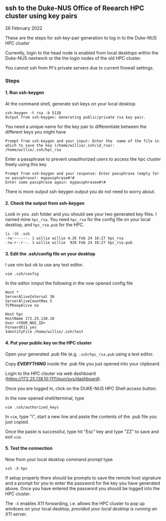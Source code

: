## ssh to the Duke-NUS Office of Reearch HPC cluster using key pairs

26 February 2022

These are the steps for ssh key-pair generation to log in to the Duke-NUS HPC cluster

Currently, login to the head node is enabled from local desktops within the Duke-NUS nextwork or the 
the login nodes of the old HPC cluster.

You cannot ssh from PI's private servers due to current firewall settings.

### Steps

#### 1. Run ssh-keygen

At the command shell, generate ssh keys on your local desktop

```
ssh-keygen -t rsa -b 5120
Output from ssh-keygen: Generating public/private rsa key pair.
```

You need a unique name for the key pair to differentiate between the different keys you might have

```
Prompt from ssh-keygen and your input: Enter the  name of the file in which to save the key (/home/willie/.ssh/id_rsa): /home/willie/.ssh/hpc_rsa
```

Enter a passphrase to prevent unauthorized users to access the hpc cluster freely using this key

```
Prompt from ssh-keygen and your response: Enter passphrase (empty for no passphrase): mypassphrase#!#
Enter same passphrase again: mypassphrasee#!#
```

There is more output ssh-keygen output you do not need to worry about.

#### 2. Check the output from ssh-keygen

Look in you .ssh folder and you should see your two generated key files. I named mine `hpc_rsa`. 
You need `hpc_rsa` for the config file on your local desktop,
and `hpc_rsa.pub` for the HPC.

```
ls -lh .ssh
-rw-------. 1 willie willie 4.2K Feb 24 16:27 hpc_rsa
-rw-r--r--. 1 willie willie  926 Feb 24 16:27 hpc_rsa.pub
```

#### 3. Edit the .ssh/config file on your desktop

I use vim but ok to use any text editor.

```
vim .ssh/config
```

In the editor innput the following in the now opened config file
```
Host *
ServerAliveInterval 30
ServerAliveCountMax 5
TCPKeepAlive no

Host hpc    
HostName 172.25.138.10
User <YOUR_NUS_ID>
ForwardX11 yes
IdentityFile /home/willie/.ssh/test
```

#### 4. Put your public key on the HPC cluster

Open your generated .pub file (e.g. `.ssh/hpc_rsa.pub` using a text editor.

Copy ***EVERYTHING*** inside the .pub file you just opened into your clipboard.

Login to the HPC clsuter via web dashboard (https://172.25.138.10:1111/pun/sys/dashboard).

Once you are logged in, click on the DUKE-NUS HPC Shell access button.

In the now opened shell/terminal, type 
```
vim .ssh/authorized_keys
```
In `vim`, type "i", start a new line and paste the contents of the .pub file you just copied.

Once the paste is successful, type hit "Esc" key and type "ZZ" to save and exit `vim`.

#### 5. Test the connection

Now from your local desktop command prompt type
```
ssh -X hpc
```

If setup properly there should be
prompts to save the remote host signature and a prompt
for you to enter the password for the key you have
generated above. Once you have entered the password 
you should be logged into the HPC cluster.

The `-X` enables X11 forwarding, i.e. allows the HPC cluster to pop up windows on 
your local desktop, *provided your local desktop is running an X11 server*.
